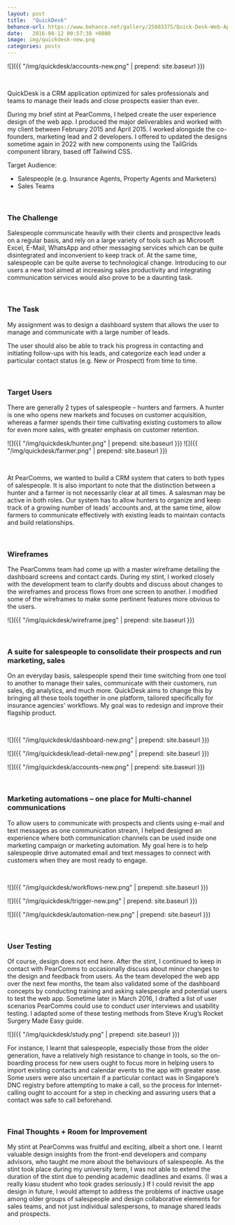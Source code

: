 ```yaml
---
layout: post
title:  "QuickDesk"
behance-url: https://www.behance.net/gallery/25803375/Quick-Desk-Web-App-UI-Design
date:   2016-08-12 00:57:38 +0800
image: img/quickdesk-new.png
categories: posts
---
```


![]({{ "/img/quickdesk/accounts-new.png" | prepend: site.baseurl }})

&nbsp;

QuickDesk is a CRM application optimized for sales professionals and teams to manage their leads and close prospects easier than ever.

During my brief stint at PearComms, I helped create the user experience design of the web app. I produced the major deliverables and worked with my client between February 2015 and April 2015. I worked alongside the co-founders, marketing lead and 2 developers. I offered to updated the designs sometime again in 2022 with new components using the TailGrids component library, based off Tailwind CSS.

Target Audience:

* Salespeople (e.g. Insurance Agents, Property Agents and Marketers)
* Sales Teams

&nbsp;

### The Challenge

Salespeople communicate heavily with their clients and prospective leads on a regular basis, and rely on a large variety of tools such as Microsoft Excel, E-Mail, WhatsApp and other messaging services which can be quite disintegrated and inconvenient to keep track of. At the same time, salespeople can be quite averse to technological change. Introducing to our users a new tool aimed at increasing sales productivity and integrating communication services would also prove to be a daunting task.

&nbsp;

### The Task

My assignment was to design a dashboard system that allows the user to manage and communicate with a large number of leads.

The user should also be able to track his progress in contacting and initiating follow-ups with his leads, and categorize each lead under a particular contact status (e.g. New or Prospect) from time to time.

&nbsp;

### Target Users

There are generally 2 types of salespeople – hunters and farmers. A hunter is one who opens new markets and focuses on customer acquisition, whereas a farmer spends their time cultivating existing customers to allow for even more sales, with greater emphasis on customer retention.

![]({{ "/img/quickdesk/hunter.png" | prepend: site.baseurl }})
![]({{ "/img/quickdesk/farmer.png" | prepend: site.baseurl }})

&nbsp;

At PearComms, we wanted to build a CRM system that caters to both types of salespeople. It is also important to note that the distinction between a hunter and a farmer is not necessarily clear at all times. A salesman may be active in both roles. Our system has to allow hunters to organize and keep track of a growing number of leads’ accounts and, at the same time, allow farmers to communicate effectively with existing leads to maintain contacts and build relationships.

&nbsp;

### Wireframes

The PearComms team had come up with a master wireframe detailing the dashboard screens and contact cards. During my stint, I worked closely with the development team to clarify doubts and discuss about changes to the wireframes and process flows from one screen to another. I modified some of the wireframes to make some pertinent features more obvious to the users.

![]({{ "/img/quickdesk/wireframe.jpeg" | prepend: site.baseurl }})

&nbsp;

### A suite for salespeople to consolidate their prospects and run marketing, sales

On an everyday basis, salespeople spend their time switching from one tool to another to manage their sales, communicate with their customers, run sales, dig analytics, and much more. QuickDesk aims to change this by bringing all these tools together in one platform, tailored specifically for insurance agencies' workflows.
My goal was to redesign and improve their flagship product.

&nbsp;

![]({{ "/img/quickdesk/dashboard-new.png" | prepend: site.baseurl }})

![]({{ "/img/quickdesk/lead-detail-new.png" | prepend: site.baseurl }})

![]({{ "/img/quickdesk/accounts-new.png" | prepend: site.baseurl }})

&nbsp;

### Marketing automations – one place for Multi-channel communications

To allow users to communicate with prospects and clients using e-mail and text messages as one communication stream, I helped designed an experience where both communication channels can be used inside one marketing campaign or marketing automation. My goal here is to help salespeople drive automated email and text messages to connect with customers when they are most ready to engage.

&nbsp;

![]({{ "/img/quickdesk/workflows-new.png" | prepend: site.baseurl }})

![]({{ "/img/quickdesk/trigger-new.png" | prepend: site.baseurl }})

![]({{ "/img/quickdesk/automation-new.png" | prepend: site.baseurl }})

&nbsp;

### User Testing

Of course, design does not end here. After the stint, I continued to keep in contact with PearComms to occasionally discuss about minor changes to the design and feedback from users. As the team developed the web app over the next few months, the team also validated some of the dashboard concepts by conducting training and asking salespeople and potential users to test the web app. Sometime later in March 2016, I drafted a list of user scenarios PearComms could use to conduct user interviews and usability testing. I adapted some of these testing methods from Steve Krug’s Rocket Surgery Made Easy guide.

![]({{ "/img/quickdesk/study.png" | prepend: site.baseurl }})

For instance, I learnt that salespeople, especially those from the older generation, have a relatively high resistance to change in tools, so the on-boarding process for new users ought to focus more in helping users to import existing contacts and calendar events to the app with greater ease. Some users were also uncertain if a particular contact was in Singapore’s DNC registry before attempting to make a call, so the process for Internet-calling ought to account for a step in checking and assuring users that a contact was safe to call beforehand.

&nbsp;

### Final Thoughts + Room for Improvement

My stint at PearComms was fruitful and exciting, albeit a short one. I learnt valuable design insights from the front-end developers and company advisors, who taught me more about the behaviours of salespeople. As the stint took place during my university term, I was not able to extend the duration of the stint due to pending academic deadlines and exams. (I was a really kiasu student who took grades seriously.) If I could revisit the app design in future, I would attempt to address the problems of inactive usage among older groups of salespeople and design collaborative elements for sales teams, and not just individual salespersons, to manage shared leads and prospects.
